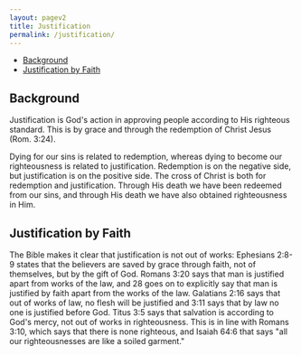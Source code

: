 ```yaml
---
layout: pagev2
title: Justification
permalink: /justification/
---
```

- [Background](#background)
- [Justification by Faith](#justification-by-faith)

## Background

Justification is God's action in approving people according to His righteous standard. This is by grace and through the redemption of Christ Jesus (Rom. 3:24). 

Dying for our sins is related to redemption, whereas dying to become our righteousness is related to justification. Redemption is on the negative side, but justification is on the positive side. The cross of Christ is both for redemption and justification. Through His death we have been redeemed from our sins, and through His death we have also obtained righteousness in Him.

## Justification by Faith

The Bible makes it clear that justification is not out of works: Ephesians 2:8-9 states that the believers are saved by grace through faith, not of themselves, but by the gift of God. Romans 3:20 says that man is justified apart from works of the law, and 28 goes on to explicitly say that man is justified by faith apart from the works of the law. Galatians 2:16 says that out of works of law, no flesh will be justified and 3:11 says that by law no one is justified before God. Titus 3:5 says that salvation is according to God's mercy, not out of works in righteousness. This is in line with Romans 3:10, which says that there is none righteous, and Isaiah 64:6 that says "all our righteousnesses are like a soiled garment."